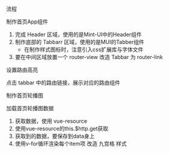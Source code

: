 流程

制作首页App组件

1. 完成 Header 区域，使用的是Mint-UI中的Header组件
2. 制作底部的 Tabbarr 区域，使用的是MUI的Tabber组件
    + 在制作样式图标时，注意引入css扩展库与字体文件
3. 要在中间区域放置一个 router-view
改造 Tabbar 为 router-link

设置路由高亮

点击 tabbar 中的路由链接，展示对应的路由组件

制作首页轮播图

加载首页轮播图数据

1. 获取数据，使用 vue-resource
2. 使用vue-resource的this.$http.get获取
3. 获取到的数据，要保存到data身上
4. 使用v-for循环渲染每个item项
改造 九宫格 样式